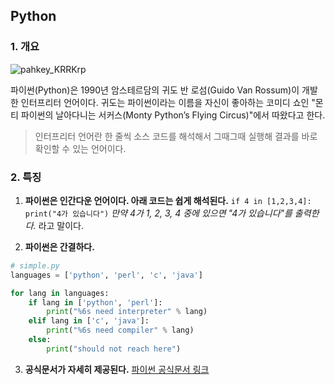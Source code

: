 ## Python



### 1. 개요

![pahkey_KRRKrp](20220705_Markdown_실습.assets/pahkey_KRRKrp.png)

파이썬(Python)은 1990년 암스테르담의 귀도 반 로섬(Guido Van Rossum)이 개발한 인터프리터 언어이다. 귀도는 파이썬이라는 이름을 자신이 좋아하는 코미디 쇼인 "몬티 파이썬의 날아다니는 서커스(Monty Python’s Flying Circus)"에서 따왔다고 한다.

> 인터프리터 언어란 한 줄씩 소스 코드를 해석해서 그때그때 실행해 결과를 바로 확인할 수 있는 언어이다.



### 2. 특징

1. **파이썬은 인간다운 언어이다. 아래 코드는 쉽게 해석된다.**
   `if 4 in [1,2,3,4]: print("4가 있습니다")`
   *만약 4가 1, 2, 3, 4 중에 있으면 "4가 있습니다"를 출력한다.* 라고 말이다.

2. **파이썬은 간결하다.**

```python
# simple.py
languages = ['python', 'perl', 'c', 'java']

for lang in languages:
	if lang in ['python', 'perl']:
		print("%6s need interpreter" % lang)
	elif lang in ['c', 'java']:
		print("%6s need compiler" % lang)
	else:
		print("should not reach here")
```

3. **공식문서가 자세히 제공된다.**
   [파이썬 공식문서 링크](https://docs.python.org/3/)